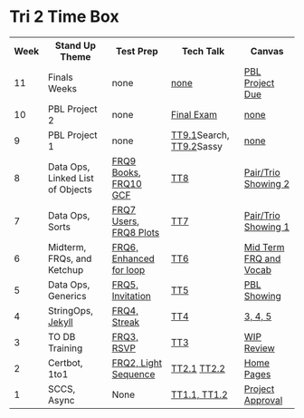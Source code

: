 # Tri 2 Time Box

<table>
  <tr>
    <th>Week</th>
    <th>Stand Up Theme</th>
    <th>Test Prep</th>
    <th>Tech Talk</th>
    <th>Canvas</th>
  </tr>
  
  <tr>
    <td>11</td>
    <td>Finals Weeks</td>
    <td>none</td>
    <td><a href="">none</a></td>
    <td><a href="">PBL Project Due</a></td>
  </tr>
  
  <tr>
    <td>10</td>
    <td>PBL Project 2</td>
    <td>none</td>
    <td><a href="">Final Exam</a></td>
    <td><a href="">none</a></td>
  </tr>
  
  <tr>
    <td>9</td>
    <td>PBL Project 1</td>
    <td>none</td>
    <td><a href="">TT9.1</a>Search, <a href="">TT9.2</a>Sassy</td>
    <td><a href="">none</a></td>
  </tr>
  
  <tr>
    <td>8</td>
    <td>Data Ops, Linked List of Objects</td>
    <td><a href="https://apclassroom.collegeboard.org/8/assignments?quizId=589751&status=all-assigned">FRQ9 Books</a>, <a href="https://apclassroom.collegeboard.org/8/assignments?quizId=589756&status=all-assigned">FRQ10 GCF</a></td>
    <td><a href="https://github.com/nighthawkcoders/nighthawk_csa/wiki/Tri-2:-Tech-Talk-8:-Linked-Lists,-Queues,-Stacks">TT8</a></td>
    <td><a href="https://poway.instructure.com/courses/112428/assignments/2009100">Pair/Trio Showing 2</a></td>
  </tr>
  
  <tr>
    <td>7</td>
    <td>Data Ops, Sorts</td>
    <td><a href="https://apclassroom.collegeboard.org/8/assignments?quizId=589742&status=all-assigned">FRQ7 Users</a>, <a href="https://apclassroom.collegeboard.org/8/assignments?quizId=589746&status=all-assigned">FRQ8 Plots</a></td>
    <td><a href="https://github.com/nighthawkcoders/nighthawk_csa/wiki/Tri-2:-Tech-Talk-7-Sorts">TT7</a></td>
    <td><a href="https://poway.instructure.com/courses/112428/assignments/2009099">Pair/Trio Showing 1</a></td>
  </tr>
  
  <tr>
    <td>6</td>
    <td>Midterm, FRQs, and Ketchup</td>
    <td><a href="https://apclassroom.collegeboard.org/8/assignments?quizId=589737&status=all-assigned">FRQ6, Enhanced for loop</a></td>
    <td><a href="https://github.com/nighthawkcoders/nighthawk_csa/wiki/Tri-2:-Tech-Talk-6-FRQs-and-Vocab">TT6</a></td>
    <td><a href="https://poway.instructure.com/courses/112428/assignments/1995326">Mid Term FRQ and Vocab</a></td>
  </tr>
  
  <tr>
    <td>5</td>
    <td>Data Ops, Generics</td>
    <td><a href="https://apclassroom.collegeboard.org/8/assignments?quizId=589731">FRQ5, Invitation</a></td>
    <td><a href="https://github.com/nighthawkcoders/nighthawk_csa/wiki/Tri-2:-Tech-Talk-5-Data-Ops">TT5</a></td>
     <td><a href="https://poway.instructure.com/courses/112428/assignments/1967729">PBL Showing</a></td>
  </tr>
  <tr>
    <td>4</td>
    <td>StringOps, <a href="https://github.com/nighthawkcoders/nighthawk_csp/wiki/GitHub-Pages-and-Jekyll">Jekyll</a></td>
    <td><a href="https://apclassroom.collegeboard.org/8/assignments?quizId=589725">FRQ4, Streak</a></td>
    <td><a href="https://github.com/nighthawkcoders/nighthawk_csa/wiki/Tri-2:-Tech-Talk-4---String-Ops">TT4</a> </td>
    <td><a href="https://poway.instructure.com/courses/112428/assignments/1956807">3, 4, 5</a></td>
  </tr>
<tr>
    <td>3</td>
    <td>TO DB Training</td>
    <td><a href="https://apclassroom.collegeboard.org/8/assignments?quizId=589719">FRQ3, RSVP</a></td>
    <td><a href="">TT3</a></td>
    <td><a href="https://poway.instructure.com/courses/112435/assignments/1943665">WIP Review</a></td>
  </tr>
  <tr>
    <td>2</td>
    <td>Certbot, 1to1</td>
    <td><a href="https://apclassroom.collegeboard.org/8/assignments?quizId=589714">FRQ2, Light Sequence</a></td>
    <td><a href="">TT2.1</a> <a href="">TT2.2</a></td>
    <td><a href="https://poway.instructure.com/courses/112428/assignments/1943654">Home Pages</a></td>
  </tr>
  <tr>
    <td>1</td>
    <td>SCCS, Async</td>
    <td>None</td>
    <td><a href="https://github.com/nighthawkcoders/nighthawk_csa/wiki/Tri-2:-Tech-Talk-1.1---Organizing--Bootstrap-Files,-Templates-layouts,-and-Sassy">TT1.1, </a> <a href="">TT1.2</a></td>
    <td><a href="https://poway.instructure.com/courses/112428/assignments/1943429">Project Approval</a></td>
  </tr>
</table>
